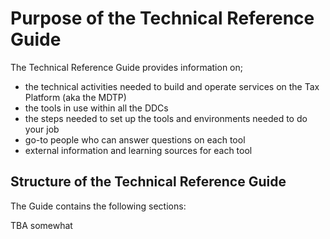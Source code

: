 # Purpose of the Technical Reference Guide
The Technical Reference Guide provides information on;

- the technical activities needed to build and operate services on the Tax Platform (aka the MDTP)
- the tools in use within all the DDCs
- the steps needed to set up the tools and environments needed to do your job
- go-to people who can answer questions on each tool
- external information and learning sources for each tool

## Structure of the Technical Reference Guide
The Guide contains the following sections:

TBA somewhat
